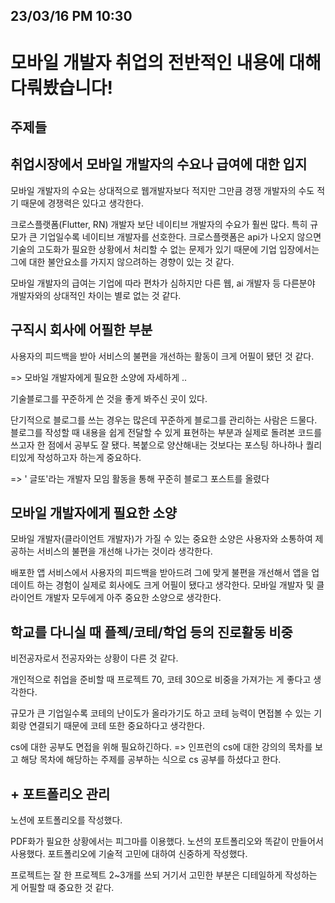 ## 23/03/16 PM 10:30

# 모바일 개발자 취업의 전반적인 내용에 대해 다뤄봤습니다!

## 주제들

## 취업시장에서 모바일 개발자의 수요나 급여에 대한 입지

모바일 개발자의 수요는 상대적으로 웹개발자보다 적지만 그만큼 경쟁 개발자의 수도 적기 때문에 경쟁력은 있다고 생각한다.

크로스플랫폼(Flutter, RN) 개발자 보단 네이티브 개발자의 수요가 훨씬 많다. 특히 규모가 큰 기업일수록 네이티브 개발자를 선호한다. 크로스플랫폼은 api가 나오지 않으면 기술의 고도화가 필요한 상황에서 처리할 수 없는 문제가 있기 때문에 기업 입장에서는 그에 대한 불안요소를 가지지 않으려하는 경향이 있는 것 같다.

모바일 개발자의 급여는 기업에 따라 편차가 심하지만 다른 웹, ai 개발자 등 다른분야 개발자와의 상대적인 차이는 별로 없는 것 같다.

## 구직시 회사에 어필한 부분

사용자의 피드백을 받아 서비스의 불편을 개선하는 활동이 크게 어필이 됐던 것 같다.

=> 모바일 개발자에게 필요한 소양에 자세하게 .. 

기술블로그를 꾸준하게 쓴 것을 좋게 봐주신 곳이 있다.

단기적으로 블로그를 쓰는 경우는 많은데 꾸준하게 블로그를 관리하는 사람은 드물다. 블로그를 작성할 때 내용을 쉽게 전달할 수 있게 표현하는 부분과 실제로 돌려본 코드를 쓰고자 한 점에서 공부도 잘 됐다. 복붙으로 양산해내는 것보다는 포스팅 하나하나 퀄리티있게 작성하고자 하는게 중요하다. 

=> ' 글또'라는 개발자 모임 활동을 통해 꾸준히 블로그 포스트를 올렸다

## 모바일 개발자에게 필요한 소양

모바일 개발자(클라이언트 개발자)가 가질 수 있는 중요한 소양은 사용자와 소통하여 제공하는 서비스의 불편을 개선해 나가는 것이라 생각한다. 

배포한 앱 서비스에서 사용자의 피드백을 받아드려 그에 맞게 불편을 개선해서 앱을 업데이트 하는 경험이 실제로 회사에도 크게 어필이 됐다고 생각한다. 모바일 개발자 및 클라이언트 개발자 모두에게 아주 중요한 소양으로 생각한다.

## 학교를 다니실 때  플젝/코테/학업 등의 진로활동 비중

비전공자로서 전공자와는 상황이 다른 것 같다.

개인적으로 취업을 준비할 때 프로젝트 70, 코테 30으로 비중을 가져가는 게 좋다고 생각한다.

규모가 큰 기업일수록 코테의 난이도가 올라가기도 하고 코테 능력이 면접볼 수 있는 기회랑 연결되기 때문에 코테 또한 중요하다고 생각한다.

cs에 대한 공부도 면접을 위해 필요하긴하다. => 인프런의 cs에 대한 강의의 목차를 보고 해당 목차에 해당하는 주제를 공부하는 식으로 cs 공부를 하셨다고 한다.

## + 포트폴리오 관리

노션에 포트폴리오를 작성했다.

PDF화가 필요한 상황에서는 피그마를 이용했다. 노션의 포트폴리오와 똑같이 만들어서 사용했다. 포트폴리오에 기술적 고민에 대하여 신중하게 작성했다.

프로젝트는 잘 한 프로젝트 2~3개를 쓰되 거기서 고민한 부분은 디테일하게 작성하는 게 어필할 때 중요한 것 같다.
